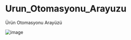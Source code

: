 # Urun_Otomasyonu_Arayuzu
 Ürün Otomasyonu Arayüzü
 
![image](https://user-images.githubusercontent.com/111143783/224479532-cb20354e-7f7d-4c02-95ef-23593364fc03.png)
